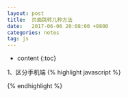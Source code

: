 ```yaml
---
layout: post
title:  页面跳转几种方法
date:   2017-06-06 20:08:00 +0800
categories: notes
tag: js
---
```


* content
{:toc}


1、区分手机端
{% highlight javascript %}
<script type="text/javascript">
if( /Android|webOS|iPhone|iPad|iPod|BlackBerry|IEMobile|Opera Mini/i.test(navigator.userAgent) ) {
window.location.href=""; 
}
</script>

{% endhighlight %}